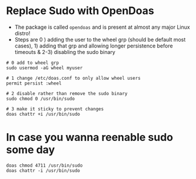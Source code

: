 # Replace Sudo with OpenDoas

- The package is called `opendoas` and is present at almost any major Linux distro!
- Steps are 0 ) adding the user to the wheel grp (should be default most cases), 1) adding that grp and allowing longer persistence before timeouts & 2-3) disabling the sudo binary
```
# 0 add to wheel grp
sudo usermod -aG wheel myuser

# 1 change /etc/doas.conf to only allow wheel users
permit persist :wheel

# 2 disable rather than remove the sudo binary
sudo chmod 0 /usr/bin/sudo

# 3 make it sticky to prevent changes
doas chattr +i /usr/bin/sudo
```

# In case you wanna reenable sudo some day
```
doas chmod 4711 /usr/bin/sudo
doas chattr -i /usr/bin/sudo
```
